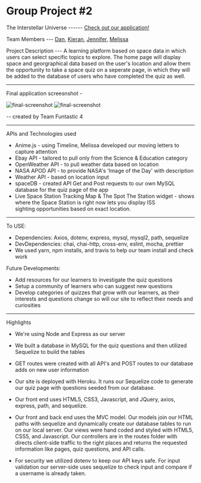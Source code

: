 # Group Project #2 

The Interstellar Universe ------ [Check out our application!](https://peaceful-atoll-83522.herokuapp.com/) 

Team Members --- [Dan](https://github.com/DanRSolomon), [Kieran](https://github.com/LopTwo), [Jennifer](https://github.com/alejosjen), [Melissa](https://github.com/melperez19)

Project Description --- A learning platform based on space data in which users can select specific topics to explore. The home page will display
                        space and georgraphical data based on the user's location and allow them the opportunity to take a space quiz on a seperate
                        page, in which they will be added to the database of users who have completed the quiz as well.

---------------------------------------------------------------------------------------------------------------------------------------------------

Final application screesnshot -

![final-screenshot](https://github.com/alejosjen/groupProject2/blob/master/public/assets/images/proj2screenshot.png) 
![final-screenshot](https://github.com/alejosjen/groupProject2/blob/master/public/assets/images/quizScreenshot.png)

-- created by Team Funtastic 4

---------------------------------------------------------------------------------------------------------------------------------------------------
APIs and Technologies used
* Anime.js - using Timeline, Melissa developed our moving letters to capture attention
* Ebay API - tailored to pull only from the Science & Education category
* OpenWeather API - to pull weather data based on location
* NASA APOD API - to provide NASA's 'Image of the Day' with description
* Weather API - based on location input
* spaceDB - created API Get and Post requests to our own MySQL database for the quiz page of the app
* Live Space Station Tracking Map & The Spot The Station widget - shows where the Space Station is right now lets you display ISS  
  sighting opportunities based on exact location. 

----------------------------------------------------------------------------------------------------------------------------------------
To USE: 
* Dependencies: Axios, dotenv, express, mysql, mysql2, path, sequelize
* DevDependencies: chai, chai-http, cross-env, eslint, mocha, prettier
* We used yarn, npm installs, and travis to help our team install and check work

Future Developments:
* Add resources for our learners to investigate the quiz questions
* Setup a community of learners who can suggest new questions
* Develop categories of quizzes that grow with our learners, as their interests and questions change so will our site to reflect their needs and curiosities
----------------------------------------------------------------------------------------------------------------------------------------

Highlights

* We're using Node and Express as our server

* We built a database in MySQL for the quiz questions and then utilized Sequelize to build the tables

* GET routes were created with all API's and POST routes to our database adds on new user information

* Our site is deployed with Heroku. It runs our Sequelize code to generate our quiz page with questions seeded from our database.

* Our front end uses HTML5, CSS3, Javascript, and JQuery, axios, express, path, and sequelize. 

* Our front and back end uses the MVC model. Our models join our HTML paths with sequelize and dynamically create our database tables to run on our local server. Our views were hand coded and styled with HTML5, CSS5, and Javascript. Our controllers are in the routes folder with directs client-side traffic to the right places and returns the requested information like pages, quiz questions, and API calls.

* For security we utilized dotenv to keep our API keys safe. For input validation our server-side uses sequelize to check input and compare if a username is already taken.
